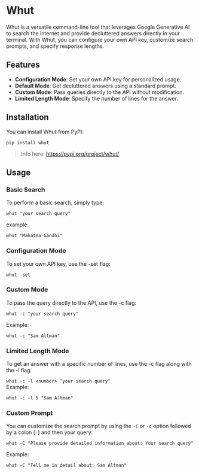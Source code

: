 # Whut

Whut is a versatile command-line tool that leverages Google Generative AI to search the internet and provide decluttered answers directly in your terminal. With Whut, you can configure your own API key, customize search prompts, and specify response lengths.

## Features

- **Configuration Mode**: Set your own API key for personalized usage.
- **Default Mode**: Get decluttered answers using a standard prompt.
- **Custom Mode**: Pass queries directly to the API without modification.
- **Limited Length Mode**: Specify the number of lines for the answer.

## Installation

You can install Whut from PyPI:

```pip install whut```

> Info here: https://pypi.org/project/whut/


## Usage
### Basic Search
To perform a basic search, simply type:

```whut "your search query"```   

 example:
            
    whut "Mahatma Gandhi"


### Configuration Mode

To set your own API key, use the -set flag:    

    whut -set


### Custom Mode

To pass the query directly to the API, use the -c flag:   


```whut -c "your search query"```    

Example: 

    whut -c "Sam Altman"

### Limited Length Mode

To get an answer with a specific number of lines, use the -c flag along with the -l flag:

```whut -c -l <number> "your search query"```    
Example: 

    whut -c -l 5 "Sam Altman"

### Custom Prompt
You can customize the search prompt by using the `-C` or `-c` option followed by a colon (`:`) and then your query:


```whut -C "Please provide detailed information about: Your search query"```   

Example:
    
    whut -C "Tell me in detail about: Sam Altman"




